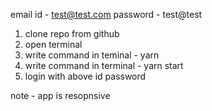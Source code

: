 email id - test@test.com
password - test@test

1) clone repo from github
2) open terminal
3) write command in teminal - yarn
4) write command in terminal - yarn start
5) login with above id password

note - app is resopnsive 